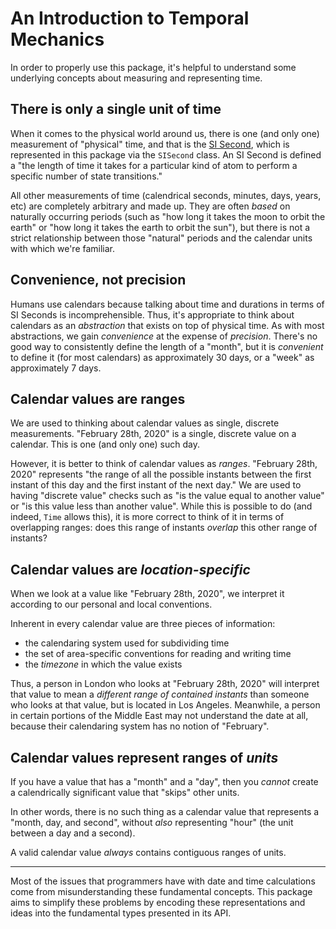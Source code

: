 # An Introduction to Temporal Mechanics

In order to properly use this package, it's helpful to understand some underlying concepts about measuring and representing time.

## There is only a single unit of time

When it comes to the physical world around us, there is one (and only one) measurement of "physical" time, and that is the [SI Second](https://en.wikipedia.org/wiki/SI_base_unit), which is represented in this package via the `SISecond` class. An SI Second is defined a "the length of time it takes for a particular kind of atom to perform a specific number of state transitions."

All other measurements of time (calendrical seconds, minutes, days, years, etc) are completely arbitrary and made up. They are often *based* on naturally occurring periods (such as "how long it takes the moon to orbit the earth" or "how long it takes the earth to orbit the sun"), but there is not a strict relationship between those "natural" periods and the calendar units with which we're familiar.

## Convenience, not precision 

Humans use calendars because talking about time and durations in terms of SI Seconds is incomprehensible. Thus, it's appropriate to think about calendars as an *abstraction* that exists on top of physical time. As with most abstractions, we gain *convenience* at the expense of *precision*. There's no good way to consistently define the length of a "month", but it is *convenient* to define it (for most calendars) as approximately 30 days, or a "week" as approximately 7 days. 

## Calendar values are ranges

We are used to thinking about calendar values as single, discrete measurements. "February 28th, 2020" is a single, discrete value on a calendar. This is one (and only one) such day.

However, it is better to think of calendar values as *ranges*. "February 28th, 2020" represents "the range of all the possible instants between the first instant of this day and the first instant of the next day." We are used to having "discrete value" checks such as "is the value equal to another value" or "is this value less than another value". While this is possible to do (and indeed, `Time` allows this), it is more correct to think of it in terms of overlapping ranges: does this range of instants *overlap* this other range of instants?

## Calendar values are *location-specific*

When we look at a value like "February 28th, 2020", we interpret it according to our personal and local conventions. 

Inherent in every calendar value are three pieces of information:
- the calendaring system used for subdividing time
- the set of area-specific conventions for reading and writing time
- the *timezone* in which the value exists 

Thus, a person in London who looks at "February 28th, 2020" will interpret that value to mean a *different range of contained instants* than someone who looks at that value, but is located in Los Angeles. Meanwhile, a person in certain portions of the Middle East may not understand the date at all, because their calendaring system has no notion of "February".

## Calendar values represent ranges of *units*

If you have a value that has a "month" and a "day", then you *cannot* create a calendrically significant value that "skips" other units. 

In other words, there is no such thing as a calendar value that represents a "month, day, and second", without *also* representing "hour" (the unit between a day and a second).

A valid calendar value *always* contains contiguous ranges of units.

---

Most of the issues that programmers have with date and time calculations come from misunderstanding these fundamental concepts. This package aims to simplify these problems by encoding these representations and ideas into the fundamental types presented in its API.
